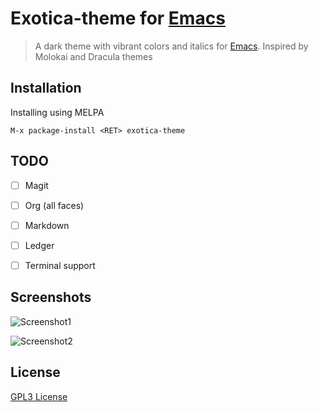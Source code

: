 # Exotica-theme for [Emacs](https://www.gnu.org/software/emacs/)

> A dark theme with vibrant colors and italics for [Emacs](https://www.gnu.org/software/emacs/).
> Inspired by Molokai and Dracula themes

## Installation

Installing using MELPA 
```
M-x package-install <RET> exotica-theme
```
## TODO
- [ ] Magit
- [ ] Org (all faces)
- [ ] Markdown
- [ ] Ledger
- [ ] Terminal support


## Screenshots

![Screenshot1](https://raw.githubusercontent.com/jbharat/exotica-theme/master/screenshots/screenshot1.png)

![Screenshot2](https://raw.githubusercontent.com/jbharat/exotica-theme/master/screenshots/screenshot2.png)

## License

[GPL3 License](./LICENSE)
